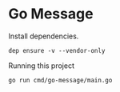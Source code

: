 # Go Message

Install dependencies.

`dep ensure -v --vendor-only`

Running this project

`go run cmd/go-message/main.go`